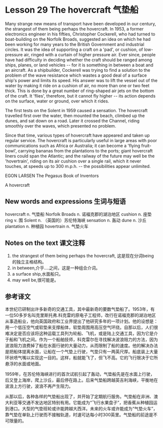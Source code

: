 # Lesson 29 The hovercraft 气垫船
Many strange new means of transport have been developed in our century, the strangest of them being perhaps the hovercraft. In 1953, a former electronics engineer in his fifties, Christopher Cockerell, who had turned to boat-building on the Norfolk Broads, suggested an idea on which he had been working for many years to the British Government and industrial circles. It was the idea of supporting a craft on a 'pad', or cushion, of low-pressure air, ringed with a curtain of higher pressure air. Ever since, people have had difficulty in deciding whether the craft should be ranged among ships, planes, or land vehicles -- for it is something in between a boat and an aircraft. As a shipbuilder, Cockerell was trying to find a solution to the problem of the wave resistance which wastes a good deal of a surface ship's power and limits its speed. His answer was to lift the vessel out of the water by making it ride on a cushion of air, no more than one or two feet thick. This is done by a great number of ring-shaped air jets on the bottom of the craft. It 'flies', therefore, but it cannot fly higher -- its action depends on the surface, water or ground, over which it rides.

The first tests on the Solent in 1959 caused a sensation. The hovercraft travelled first over the water, then mounted the beach, climbed up the dunes, and sat down on a road. Later it crossed the Channel, riding smoothly over the waves, which presented no problem.

Since that time, various types of hovercraft have appeared and taken up regular service. The hovercraft is particularly useful in large areas with poor communications such as Africa or Australia; it can become a 'flying fruit-bowl', carrying bananas from the plantations to the ports; giant hovercraft liners could span the Atlantic; and the railway of the future may well be the 'hovertrain', riding on its air cushion over a single rail, which it never touches, at speeds up to 300 m.p.h. -- the possibilities appear unlimited.

EGON LARSEN The Pegasus Book of Inventors
	
	
A hovercraft

## New words and expressions 生词与短语

hovercraft n. 气垫船
Norfolk Broads n. 诺福克郡的湖泊地区
cushion n. 座垫
ring v. 围
Solent n. （英国的）苏伦特海峡
sensation n. 轰动
dune n. 沙丘
plantation n. 种植园
hovertrain n. 气垫火车

## Notes on the text 课文注释

1. the strangest of them being perhaps the hovercraft, 这是现在分词being的独立主格结构。
2. in between,介乎....之间，这是一种组合介词。
3. a surface ship,水面船只。
4. may well be,很可能是。

## 参考译文

本世纪已研制出许多新奇的交通工具，其中最新奇的要数气垫船了。1953年，有一位50多岁名叫克里斯托弗.科克雷的原电子工程师，改行在诺福克郡的湖泊地区从事造船业，他向英国政府和工业界提出了他研究多年的一项计划。他的设想是：用一个低压空气或软垫来支撑船体，软垫周围用高压空气环绕。自那以后，人们很难决定是否应该将这种运载工具列为轮船、飞机，或是陆上交通工具，因为它是介于船和飞机之间。作为一个船舶技师，科克雷尔在寻找解决波浪阻力的方法，因为波浪阻力浪费掉了船在水面行驶的大量动力，从而限制了船的速度。他的解决办法是把船体提离水面，让船在一个气垫上行驶，气垫只有一两英尺厚。船底装上大量环状喷气嘴以实现这一目的。这样，船就能飞了，但飞不高。它的飞行限决于它所悬浮的水面或地面。

1959年，在苏伦特海峡进行的首次试航引起了轰动，气垫船先是在水面上行驶，后又登上海岸，爬上沙丘，最后停在路上。后来气垫船跨越英吉利海峡，平衡地在波浪上方行驶，波浪不再产生阻力。

从那以后，各种各样的气垫船出现了，并开始了定期航行服务。气垫船在非洲、澳大利亚等交通不发达地区特别有用。它能成为“飞行水果盘子”，把香蕉从种植园运到港口。大型的气垫班轮或许能跨越大西洋。未来的火车或许能成为“气垫火车”，靠气垫在单轨上行驶而不接触轨道，时速可达每小时300英里。气垫船的前途是不可限量的。
